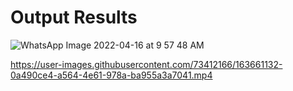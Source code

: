 # Output Results


![WhatsApp Image 2022-04-16 at 9 57 48 AM](https://user-images.githubusercontent.com/73667634/163661686-7e5b8b57-9925-42a3-b70f-e54f988dfb3a.jpeg)





https://user-images.githubusercontent.com/73412166/163661132-0a490ce4-a564-4e61-978a-ba955a3a7041.mp4

